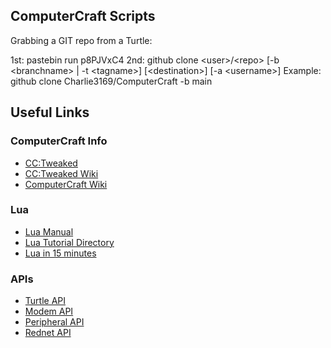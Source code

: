 ## ComputerCraft Scripts

Grabbing a GIT repo from a Turtle:

1st: pastebin run p8PJVxC4
2nd: github clone \<user\>\/\<repo\> \[-b \<branchname\> \| -t \<tagname\>\] \[\<destination\>\] \[-a \<username\>\] 
Example:
github clone Charlie3169/ComputerCraft -b main

## Useful Links

### ComputerCraft Info
- [CC:Tweaked](https://tweaked.cc/)
- [CC:Tweaked Wiki](https://wiki.computercraft.cc/Main_Page)
- [ComputerCraft Wiki](http://computercraft.info/wiki/Main_Page)

### Lua
- [Lua Manual](https://www.lua.org/manual/5.1/manual.html)
- [Lua Tutorial Directory](http://lua-users.org/wiki/TutorialDirectory)
- [Lua in 15 minutes](https://tylerneylon.com/a/learn-lua/)

### APIs
- [Turtle API](https://www.computercraft.info/wiki/Turtle_(API))
- [Modem API](https://www.computercraft.info/wiki/Modem_(API))
- [Peripheral API](https://www.computercraft.info/wiki/Peripheral_(API))
- [Rednet API](https://www.computercraft.info/wiki/Rednet_(API))
